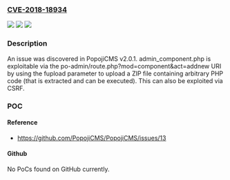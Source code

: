 ### [CVE-2018-18934](https://cve.mitre.org/cgi-bin/cvename.cgi?name=CVE-2018-18934)
![](https://img.shields.io/static/v1?label=Product&message=n%2Fa&color=blue)
![](https://img.shields.io/static/v1?label=Version&message=n%2Fa&color=blue)
![](https://img.shields.io/static/v1?label=Vulnerability&message=n%2Fa&color=brighgreen)

### Description

An issue was discovered in PopojiCMS v2.0.1. admin_component.php is exploitable via the po-admin/route.php?mod=component&act=addnew URI by using the fupload parameter to upload a ZIP file containing arbitrary PHP code (that is extracted and can be executed). This can also be exploited via CSRF.

### POC

#### Reference
- https://github.com/PopojiCMS/PopojiCMS/issues/13

#### Github
No PoCs found on GitHub currently.

